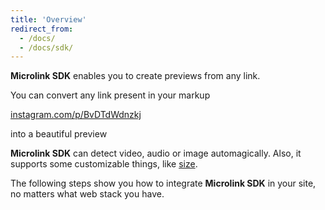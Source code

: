 ```yaml
---
title: 'Overview'
redirect_from:
  - /docs/
  - /docs/sdk/
---
```


**Microlink SDK** enables you to create previews from any link.

You can convert any link present in your markup

[instagram.com/p/BvDTdWdnzkj](https://www.instagram.com/p/BvDTdWdnzkj)

into a beautiful preview

<Microlink url='https://www.instagram.com/p/BvDTdWdnzkj/' />

**Microlink SDK** can detect video, audio or image automagically. Also, it supports some customizable things, like [size](size).

<Microlink url='https://www.instagram.com/p/BvDTdWdnzkj/' media='video' size='large' />

The following steps show you how to integrate **Microlink SDK** in your site, no matters what web stack you have.
